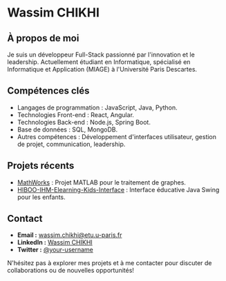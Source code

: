 # Wassim CHIKHI

## À propos de moi

Je suis un développeur Full-Stack passionné par l'innovation et le leadership. Actuellement étudiant en Informatique, spécialisé en Informatique et Application (MIAGE) à l'Université Paris Descartes.

## Compétences clés

- Langages de programmation : JavaScript, Java, Python.
- Technologies Front-end : React, Angular.
- Technologies Back-end : Node.js, Spring Boot.
- Base de données : SQL, MongoDB.
- Autres compétences : Développement d'interfaces utilisateur, gestion de projet, communication, leadership.

## Projets récents

- [MathWorks](https://github.com/vvazzim/MathWorks) : Projet MATLAB pour le traitement de graphes.
- [HIBOO-IHM-Elearning-Kids-Interface](https://github.com/your-username/HIBOO-IHM-Elearning-Kids-Interface) : Interface éducative Java Swing pour les enfants.

## Contact

- **Email :** wassim.chikhi@etu.u-paris.fr
- **LinkedIn :** [Wassim CHIKHI](https://www.linkedin.com/in/wassim-chikhi/)
- **Twitter :** [@your-username](https://twitter.com/your-username)

N'hésitez pas à explorer mes projets et à me contacter pour discuter de collaborations ou de nouvelles opportunités!
